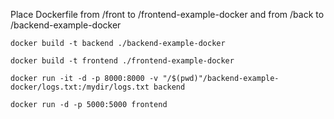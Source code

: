 Place Dockerfile from /front to /frontend-example-docker and from /back to /backend-example-docker

```
docker build -t backend ./backend-example-docker
```
```
docker build -t frontend ./frontend-example-docker
```
```
docker run -it -d -p 8000:8000 -v "/$(pwd)"/backend-example-docker/logs.txt:/mydir/logs.txt backend
```
```
docker run -d -p 5000:5000 frontend
```